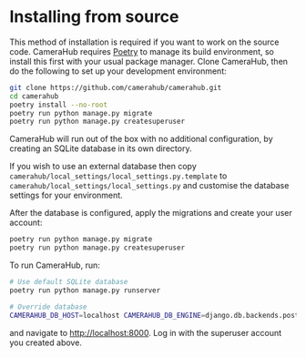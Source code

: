 # Installing from source

This method of installation is required if you want to work on the
source code. CameraHub requires [Poetry](https://python-poetry.org/) to
manage its build environment, so install this first with your usual
package manager. Clone CameraHub, then do the following to set up your
development environment:

```sh
git clone https://github.com/camerahub/camerahub.git
cd camerahub
poetry install --no-root
poetry run python manage.py migrate
poetry run python manage.py createsuperuser
```

CameraHub will run out of the box with no additional configuration, by
creating an SQLite database in its own directory.

If you wish to use an external database then copy
`camerahub/local_settings/local_settings.py.template` to
`camerahub/local_settings/local_settings.py` and customise the database
settings for your environment.

After the database is configured, apply the migrations and create your
user account:

```sh
poetry run python manage.py migrate
poetry run python manage.py createsuperuser
```

To run CameraHub, run:

```sh
# Use default SQLite database
poetry run python manage.py runserver

# Override database
CAMERAHUB_DB_HOST=localhost CAMERAHUB_DB_ENGINE=django.db.backends.postgresql CAMERAHUB_DB_USER=admin CAMERAHUB_DB_PASS=admin CAMERAHUB_DB_PORT=5432 CAMERAHUB_DB_NAME=camerahub poetry run python manage.py runserver
```

and navigate to <http://localhost:8000>. Log in with the superuser
account you created above.
